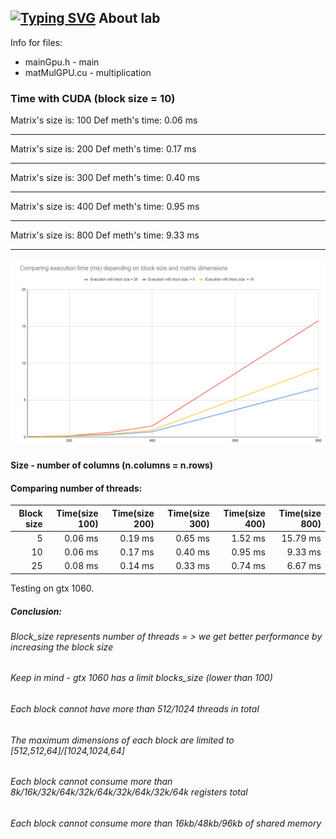 [![Typing SVG](https://readme-typing-svg.herokuapp.com?color=%2336BCF7&lines=Lab+4)](https://git.io/typing-svg)
About lab
------------
Info for files:
-  mainGpu.h              - main
-  matMulGPU.cu  -  multiplication

### Time with CUDA (block size = 10)
Matrix's size is: 100
Def meth's time: 0.06 ms
_______________________________
Matrix's size is: 200
Def meth's time: 0.17 ms
_______________________________
Matrix's size is: 300
Def meth's time: 0.40 ms
_______________________________
Matrix's size is: 400
Def meth's time: 0.95 ms
_______________________________
Matrix's size is: 800
Def meth's time: 9.33 ms
_______________________________
![](cuda.png)

#### Size - number of columns (n.columns = n.rows)
#### Comparing number of threads:
|Block size        | Time(size 100) | Time(size 200) | Time(size 300) | Time(size 400) | Time(size 800) |
|------------------:| -----:| -----:| -----:| -----:| -----:|
| 5   |   0.06 ms | 0.19 ms | 0.65 ms | 1.52 ms | 15.79 ms |
| 10   |   0.06 ms | 0.17 ms | 0.40 ms | 0.95 ms |9.33 ms|
| 25   | 0.08 ms | 0.14 ms | 0.33 ms | 0.74 ms | 6.67 ms |

Testing on gtx 1060.

##### Conclusion:
###### Block_size represents number of threads = > we get better performance by increasing the block size 
###### Keep in mind - gtx 1060 has a limit blocks_size (lower than 100)
###### Each block cannot have more than 512/1024 threads in total
###### The maximum dimensions of each block are limited to [512,512,64]/[1024,1024,64]
###### Each block cannot consume more than 8k/16k/32k/64k/32k/64k/32k/64k/32k/64k registers total
###### Each block cannot consume more than 16kb/48kb/96kb of shared memory
